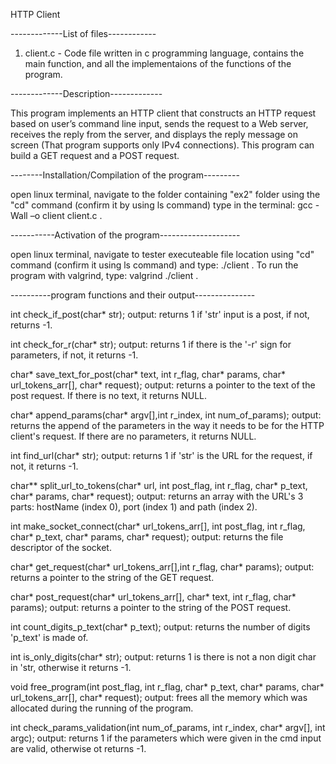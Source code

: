 HTTP Client

-------------List of files------------

1. client.c - Code file written in c programming language, contains the main function, and all the implementaions of the functions of the program.


-------------Description-------------

This program implements an HTTP client that constructs an HTTP request based on user’s command line input, sends the request to a Web server,
receives the reply from the server, and displays the reply message on screen (That program supports only IPv4 connections). This program can build
a GET request and a POST request.


--------Installation/Compilation of the program---------

open linux terminal, navigate to the folder containing "ex2" folder using the "cd" command (confirm it by using ls command)
type in the terminal: gcc -Wall –o client client.c .


-----------Activation of the program--------------------

open linux terminal, navigate to tester executeable file location using "cd" command (confirm it using ls command) 
and type: ./client . To run the program with valgrind, type: valgrind ./client .


----------program functions and their output---------------

int check_if_post(char* str);
output: returns 1 if 'str' input is a post, if not, returns -1.

int check_for_r(char* str);
output: returns 1 if there is the '-r' sign for parameters, if not, it returns -1. 

char* save_text_for_post(char* text, int r_flag, char* params, char* url_tokens_arr[], char* request);
output: returns a pointer to the text of the post request. If there is no text, it returns NULL.

char* append_params(char* argv[],int r_index, int num_of_params);
output: returns the append of the parameters in the way it needs to be for the HTTP client's request. If there are no parameters, it returns NULL.

int find_url(char* str);
output: returns 1 if 'str' is the URL for the request, if not, it returns -1.

char** split_url_to_tokens(char* url, int post_flag, int r_flag, char* p_text, char* params, char* request);
output: returns an array with the URL's 3 parts: hostName (index 0), port (index 1) and path (index 2).

int make_socket_connect(char* url_tokens_arr[], int post_flag, int r_flag, char* p_text, char* params, char* request);
output: returns the file descriptor of the socket.

char* get_request(char* url_tokens_arr[],int r_flag, char* params);
output: returns a pointer to the string of the GET request.

char* post_request(char* url_tokens_arr[], char* text, int r_flag, char* params);
output: returns a pointer to the string of the POST request.

int count_digits_p_text(char* p_text);
output: returns the number of digits 'p_text' is made of.

int is_only_digits(char* str);
output: returns 1 is there is not a non digit char in 'str, otherwise it returns -1. 

void free_program(int post_flag, int r_flag, char* p_text, char* params, char* url_tokens_arr[], char* request);
output: frees all the memory which was allocated during the running of the program.

int check_params_validation(int num_of_params, int r_index, char* argv[], int argc);
output: returns 1 if the parameters which were given in the cmd input are valid, otherwise ot returns -1.
